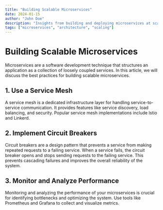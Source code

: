 ```yaml
---
title: "Building Scalable Microservices"
date: 2024-01-15
author: "John Doe"
description: "Insights from building and deploying microservices at scale"
tags: ["microservices", "architecture", "scaling"]
---
```


# Building Scalable Microservices

Microservices are a software development technique that structures an application as a collection of loosely coupled services. In this article, we will discuss the best practices for building scalable microservices.

## 1. Use a Service Mesh

A service mesh is a dedicated infrastructure layer for handling service-to-service communication. It provides features like service discovery, load balancing, and security. Popular service mesh implementations include Istio and Linkerd.

## 2. Implement Circuit Breakers

Circuit breakers are a design pattern that prevents a service from making repeated requests to a failing service. When a service fails, the circuit breaker opens and stops sending requests to the failing service. This prevents cascading failures and improves the overall reliability of the system.

## 3. Monitor and Analyze Performance

Monitoring and analyzing the performance of your microservices is crucial for identifying bottlenecks and optimizing the system. Use tools like Prometheus and Grafana to collect and visualize metrics.